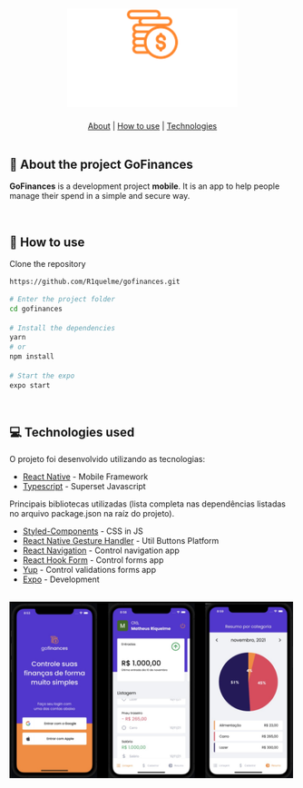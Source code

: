 <h1 align="center">
  <img alt="GoFinances" title="GoFinances" src="https://github.com/R1quelme/gofinances/blob/master/src/assets/logo.svg" width="300px" />
</h1>
<div align="center">
    <a href="#about">About</a> | <a href="#howtouse">How to use</a> | <a href="#technologies">Technologies</a> 
</div>

<br>
<a id="about"></a>

## :pencil: About the project GoFinances

<strong>GoFinances</strong> is a development project <strong>mobile</strong>. It is an app to help people manage their spend in a simple and secure way.

<br>  
<a id="howtouse"></a>

## :dart: How to use
Clone the repository

```bash
https://github.com/R1quelme/gofinances.git
```

```bash
# Enter the project folder
cd gofinances

# Install the dependencies
yarn
# or
npm install

# Start the expo
expo start
```

<br>  

<a id="technologies"></a>

## :computer: Technologies used

O projeto foi desenvolvido utilizando as tecnologias:

- [React Native](https://reactnative.dev/) - Mobile Framework
- [Typescript](https://www.typescriptlang.org/) - Superset Javascript

Principais bibliotecas utilizadas (lista completa nas dependências listadas no arquivo package.json na raíz do projeto).

- [Styled-Components](https://styled-components.com/) - CSS in JS
- [React Native Gesture Handler](https://docs.swmansion.com/react-native-gesture-handler/) - Util Buttons Platform
- [React Navigation](https://reactnavigation.org/) - Control navigation app
- [React Hook Form](https://react-hook-form.com/) - Control forms app
- [Yup](https://github.com/jquense/yup) - Control validations forms app
- [Expo](https://expo.io/) - Development

<br>
<img alt="GoFinancesApp" title="GoFinancesApp" src="https://github.com/R1quelme/gofinances/blob/master/src/assets/telasApp.jpeg" width="500px" />

